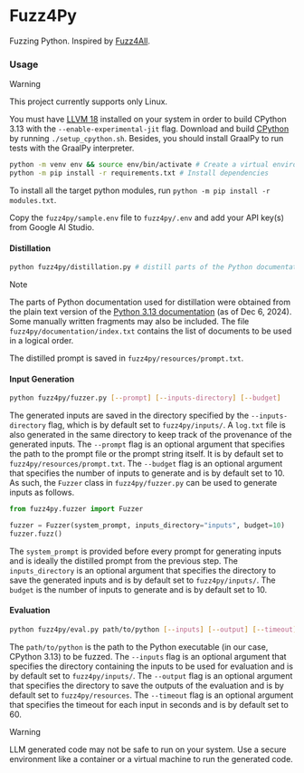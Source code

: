 # Fuzz4Py
Fuzzing Python. Inspired by [Fuzz4All](https://github.com/fuzz4all/fuzz4all).

### Usage

> [!WARNING]
> This project currently supports only Linux.

You must have [LLVM 18](https://github.com/python/cpython/blob/main/Tools/jit/README.md) installed on your system in order to build CPython 3.13 with the `--enable-experimental-jit` flag. Download and build [CPython](https://github.com/python/cpython) by running `./setup_cpython.sh`. Besides, you should install GraalPy to run tests with the GraalPy interpreter.

```bash
python -m venv env && source env/bin/activate # Create a virtual environment
python -m pip install -r requirements.txt # Install dependencies
```

To install all the target python modules, run `python -m pip install -r modules.txt`.

Copy the `fuzz4py/sample.env` file to `fuzz4py/.env` and add your API key(s) from Google AI Studio.

#### Distillation

```bash
python fuzz4py/distillation.py # distill parts of the Python documentation
```

> [!NOTE]
> The parts of Python documentation used for distillation were obtained from the plain text version of the [Python 3.13 documentation](https://docs.python.org/3/archives/python-3.13-docs-text.zip) (as of Dec 6, 2024). Some manually written fragments may also be included. The file `fuzz4py/documentation/index.txt` contains the list of documents to be used in a logical order.

The distilled prompt is saved in `fuzz4py/resources/prompt.txt`.

#### Input Generation

```bash
python fuzz4py/fuzzer.py [--prompt] [--inputs-directory] [--budget]
```

The generated inputs are saved in the directory specified by the `--inputs-directory` flag, which is by default set to `fuzz4py/inputs/`. A `log.txt` file is also generated in the same directory to keep track of the provenance of the generated inputs. The `--prompt` flag is an optional argument that specifies the path to the prompt file or the prompt string itself. It is by default set to `fuzz4py/resources/prompt.txt`. The `--budget` flag is an optional argument that specifies the number of inputs to generate and is by default set to 10. As such, the `Fuzzer` class in `fuzz4py/fuzzer.py` can be used to generate inputs as follows.

```python
from fuzz4py.fuzzer import Fuzzer

fuzzer = Fuzzer(system_prompt, inputs_directory="inputs", budget=10)
fuzzer.fuzz()
```

The `system_prompt` is provided before every prompt for generating inputs and is ideally the distilled prompt from the previous step. The `inputs_directory` is an optional argument that specifies the directory to save the generated inputs and is by default set to `fuzz4py/inputs/`. The `budget` is the number of inputs to generate and is by default set to 10.

#### Evaluation

```bash
python fuzz4py/eval.py path/to/python [--inputs] [--output] [--timeout]
```

The `path/to/python` is the path to the Python executable (in our case, CPython 3.13) to be fuzzed. The `--inputs` flag is an optional argument that specifies the directory containing the inputs to be used for evaluation and is by default set to `fuzz4py/inputs/`. The `--output` flag is an optional argument that specifies the directory to save the outputs of the evaluation and is by default set to `fuzz4py/resources`. The `--timeout` flag is an optional argument that specifies the timeout for each input in seconds and is by default set to 60.

> [!WARNING]
> LLM generated code may not be safe to run on your system. Use a secure environment like a container or a virtual machine to run the generated code.

